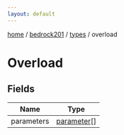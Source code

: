 ```yaml
---
layout: default
---
```


[home](/)  /  [bedrock201](/protocol/bedrock201)  /  [types](/protocol/bedrock201/types)  /  overload

# Overload

## Fields

Name | Type
---|---
parameters | [parameter](/protocol/bedrock201/types/parameter)[]
